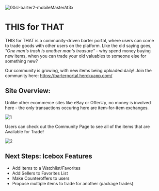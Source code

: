 ![00sl-barter2-mobileMasterAt3x](https://user-images.githubusercontent.com/119904805/219517379-6b493d21-3571-4e6a-a14c-c61439dfab3d.jpg)

# THIS for THAT
THIS for THAT is a community-driven barter portal, where users can come to trade goods with other users on the platform. Like the old saying goes, *"One man's trash is another man's treasure"* - why spend money buying new items, when you can trade your old valuables to someone else for something new? 

Our community is growing, with new items being uploaded daily! Join the community here: https://barterportal.herokuapp.com/

## Site Overview:
Unlike other ecommerce sites like eBay or OfferUp, no money is involved here - the only transactions occuring here are item-for-item exchanges.  

![1](https://user-images.githubusercontent.com/119904805/219517155-f1869987-c2e7-4835-a298-adab56f45175.JPG)

Users can check out the Community Page to see all of the items that are Available for Trade!

![2](https://user-images.githubusercontent.com/119904805/219517620-0e4c2637-2afe-4e2f-8073-07ef7ae293e8.JPG)

## Next Steps: Icebox Features
* Add items to a Watchlist/Favorites
* Add Sellers to Favorites List
* Make Counteroffers to users
* Propose multiple items to trade for another (package trades)

